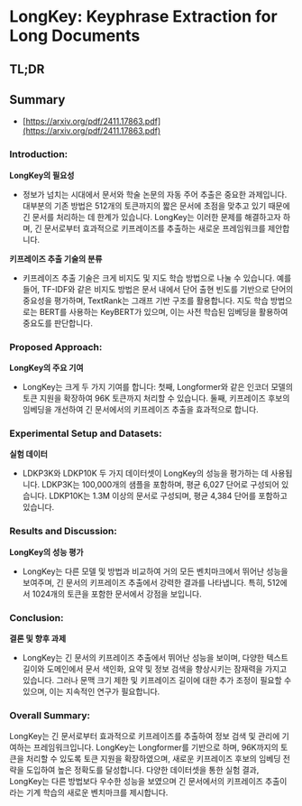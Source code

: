 # LongKey: Keyphrase Extraction for Long Documents
## TL;DR
## Summary
- [https://arxiv.org/pdf/2411.17863.pdf](https://arxiv.org/pdf/2411.17863.pdf)

### Introduction: 
**LongKey의 필요성**
- 정보가 넘치는 시대에서 문서와 학술 논문의 자동 주어 추출은 중요한 과제입니다. 대부분의 기존 방법은 512개의 토큰까지의 짧은 문서에 초점을 맞추고 있기 때문에 긴 문서를 처리하는 데 한계가 있습니다. LongKey는 이러한 문제를 해결하고자 하며, 긴 문서로부터 효과적으로 키프레이즈를 추출하는 새로운 프레임워크를 제안합니다.

**키프레이즈 추출 기술의 분류**
- 키프레이즈 추출 기술은 크게 비지도 및 지도 학습 방법으로 나눌 수 있습니다. 예를 들어, TF-IDF와 같은 비지도 방법은 문서 내에서 단어 출현 빈도를 기반으로 단어의 중요성을 평가하며, TextRank는 그래프 기반 구조를 활용합니다. 지도 학습 방법으로는 BERT를 사용하는 KeyBERT가 있으며, 이는 사전 학습된 임베딩을 활용하여 중요도를 판단합니다.

### Proposed Approach: 
**LongKey의 주요 기여**
- LongKey는 크게 두 가지 기여를 합니다: 첫째, Longformer와 같은 인코더 모델의 토큰 지원을 확장하여 96K 토큰까지 처리할 수 있습니다. 둘째, 키프레이즈 후보의 임베딩을 개선하여 긴 문서에서의 키프레이즈 추출을 효과적으로 합니다.

### Experimental Setup and Datasets: 
**실험 데이터**
- LDKP3K와 LDKP10K 두 가지 데이터셋이 LongKey의 성능을 평가하는 데 사용됩니다. LDKP3K는 100,000개의 샘플을 포함하며, 평균 6,027 단어로 구성되어 있습니다. LDKP10K는 1.3M 이상의 문서로 구성되며, 평균 4,384 단어를 포함하고 있습니다.

### Results and Discussion: 
**LongKey의 성능 평가**
- LongKey는 다른 모델 및 방법과 비교하여 거의 모든 벤치마크에서 뛰어난 성능을 보여주며, 긴 문서의 키프레이즈 추출에서 강력한 결과를 나타냅니다. 특히, 512에서 1024개의 토큰을 포함한 문서에서 강점을 보입니다.

### Conclusion: 
**결론 및 향후 과제**
- LongKey는 긴 문서의 키프레이즈 추출에서 뛰어난 성능을 보이며, 다양한 텍스트 길이와 도메인에서 문서 색인화, 요약 및 정보 검색을 향상시키는 잠재력을 가지고 있습니다. 그러나 문맥 크기 제한 및 키프레이즈 길이에 대한 추가 조정이 필요할 수 있으며, 이는 지속적인 연구가 필요합니다.

### Overall Summary:
LongKey는 긴 문서로부터 효과적으로 키프레이즈를 추출하여 정보 검색 및 관리에 기여하는 프레임워크입니다. LongKey는 Longformer를 기반으로 하며, 96K까지의 토큰을 처리할 수 있도록 토큰 지원을 확장하였으며, 새로운 키프레이즈 후보의 임베딩 전략을 도입하여 높은 정확도를 달성합니다. 다양한 데이터셋을 통한 실험 결과, LongKey는 다른 방법보다 우수한 성능을 보였으며 긴 문서에서의 키프레이즈 추출이라는 기계 학습의 새로운 벤치마크를 제시합니다.